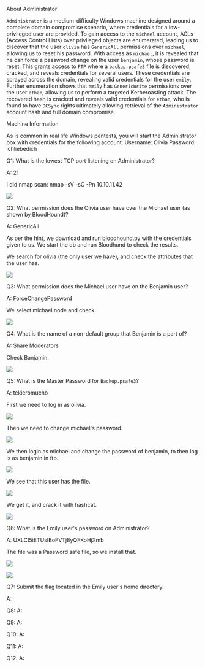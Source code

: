 
About Administrator

`Administrator` is a medium-difficulty Windows machine designed around a complete domain compromise scenario, where credentials for a low-privileged user are provided. To gain access to the `michael` account, ACLs (Access Control Lists) over privileged objects are enumerated, leading us to discover that the user `olivia` has `GenericAll` permissions over `michael`, allowing us to reset his password. With access as `michael`, it is revealed that he can force a password change on the user `benjamin`, whose password is reset. This grants access to `FTP` where a `backup.psafe3` file is discovered, cracked, and reveals credentials for several users. These credentials are sprayed across the domain, revealing valid credentials for the user `emily`. Further enumeration shows that `emily` has `GenericWrite` permissions over the user `ethan`, allowing us to perform a targeted Kerberoasting attack. The recovered hash is cracked and reveals valid credentials for `ethan`, who is found to have `DCSync` rights ultimately allowing retrieval of the `Administrator` account hash and full domain compromise.


Machine Information

As is common in real life Windows pentests, you will start the Administrator box with credentials for the following account: Username: Olivia Password: ichliebedich



Q1: What is the lowest TCP port listening on Administrator?

A: 21

I did nmap scan: nmap -sV -sC -Pn 10.10.11.42

![](../../Img/Pasted%20image%2020250502141356.png)

Q2: What permission does the Olivia user have over the Michael user (as shown by BloodHound)?

A: GenericAll

As per the hint, we download and run bloodhound.py  with the credentials given to us. We start the db and run Bloodhund to check the results.

We search for olivia (the only user we have), and check the attributes that the user has.

![](../../Img/Pasted%20image%2020250502150237.png)

Q3: What permission does the Michael user have on the Benjamin user?

A: ForceChangePassword

We select michael node and check.

![](../../Img/Pasted%20image%2020250502151431.png)

Q4: What is the name of a non-default group that Benjamin is a part of?

A: Share Moderators

Check Banjamin.

![](../../Img/Pasted%20image%2020250502151559.png)

Q5: What is the Master Password for `Backup.psafe3`?

A: tekieromucho

First we need to log in as olivia.

![](../../Img/Pasted%20image%2020250502155230.png)

Then we need to change michael's password.

![](../../Img/Pasted%20image%2020250502155313.png)

We then login as michael and change the password of benjamin, to then log is as benjamin in ftp.

![](../../Img/Pasted%20image%2020250502155432.png)

We see that this user has the file.

![](../../Img/Pasted%20image%2020250502155504.png)

We get it, and crack it with hashcat.

![](../../Img/Pasted%20image%2020250502155124.png)

Q6: What is the Emily user's password on Administrator?

A: UXLCI5iETUsIBoFVTj8yQFKoHjXmb

The file was a Password safe file, so we install that.

![](../../Img/Pasted%20image%2020250502155733.png)

![](../../Img/Pasted%20image%2020250502160036.png)

Q7: Submit the flag located in the Emily user's home directory.

A: 

Q8: 
A: 

Q9: 
A: 

Q10: 
A: 

Q11: 
A: 

Q12: 
A: 
